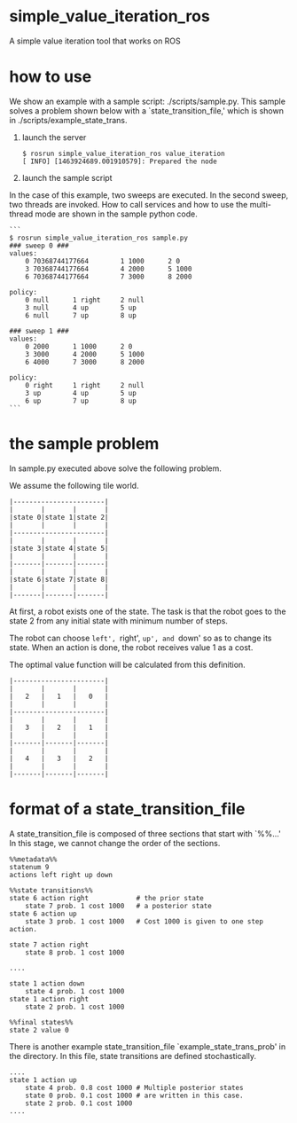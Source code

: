 # simple_value_iteration_ros

A simple value iteration tool that works on ROS

# how to use

We show an example with a sample script: ./scripts/sample.py.
This sample solves a problem shown below with a `state_transition_file,'
which is shown in ./scripts/example_state_trans.

1. launch the server

    ```
    $ rosrun simple_value_iteration_ros value_iteration 
    [ INFO] [1463924689.001910579]: Prepared the node
    ```

2. launch the sample script

In the case of this example, two sweeps are executed. In the second sweep, 
two threads are invoked. How to call services and how to use the multi-thread
mode are shown in the sample python code.

    ```
    $ rosrun simple_value_iteration_ros sample.py 
    ### sweep 0 ###
    values:
    	0 70368744177664		1 1000		2 0	
    	3 70368744177664		4 2000		5 1000	
    	6 70368744177664		7 3000		8 2000	
    
    policy:
    	0 null		1 right		2 null	
    	3 null		4 up		5 up	
    	6 null		7 up		8 up	
    
    ### sweep 1 ###
    values:
    	0 2000		1 1000		2 0	
    	3 3000		4 2000		5 1000	
    	6 4000		7 3000		8 2000	
    
    policy:
    	0 right		1 right		2 null	
    	3 up		4 up		5 up	
    	6 up		7 up		8 up	
    ```

# the sample problem

In sample.py executed above solve the following problem.

We assume the following tile world.

    |-----------------------|
    |       |       |       |
    |state 0|state 1|state 2|
    |       |       |       |
    |-----------------------|
    |       |       |       |
    |state 3|state 4|state 5|
    |       |       |       |
    |-------|-------|-------|
    |       |       |       |
    |state 6|state 7|state 8|
    |       |       |       |
    |-------|-------|-------|

At first, a robot exists one of the state. The task is that the robot goes to
the state 2 from any initial state with minimum number of steps.

The robot can choose
`left', `right', `up', and `down'
so as to change its state.
When an action is done,
the robot receives value 1
as a cost.

The optimal value function
will be calculated from this
definition.

    |-----------------------|
    |       |       |       |
    |   2   |   1   |   0   |
    |       |       |       |
    |-----------------------|
    |       |       |       |
    |   3   |   2   |   1   |
    |       |       |       |
    |-------|-------|-------|
    |       |       |       |
    |   4   |   3   |   2   |
    |       |       |       |
    |-------|-------|-------|


# format of a state_transition_file

A state_transition_file is composed of three sections that start with `%%...'
In this stage, we cannot change the order of the sections.

    %%metadata%%
    statenum 9
    actions left right up down
    
    %%state transitions%%
    state 6 action right            # the prior state
    	state 7 prob. 1 cost 1000   # a posterior state
    state 6 action up
    	state 3 prob. 1 cost 1000   # Cost 1000 is given to one step action.
    
    state 7 action right
    	state 8 prob. 1 cost 1000

    ....

    state 1 action down
    	state 4 prob. 1 cost 1000
    state 1 action right
    	state 2 prob. 1 cost 1000

    %%final states%%
    state 2 value 0

There is another example state_transition_file `example_state_trans_prob'
in the directory. In this file, state transitions are defined stochastically.

    ....
    state 1 action up
        state 4 prob. 0.8 cost 1000 # Multiple posterior states
        state 0 prob. 0.1 cost 1000 # are written in this case.
        state 2 prob. 0.1 cost 1000
    ....
